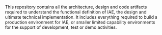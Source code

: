 This repository contains all the architecture, design and code artifacts required to understand the functional definition of IAE, the design and ultimate technical implementation. It includes everything required to build a production environment for IAE, or smaller limited capability environments for the support of development, test or demo activities.
